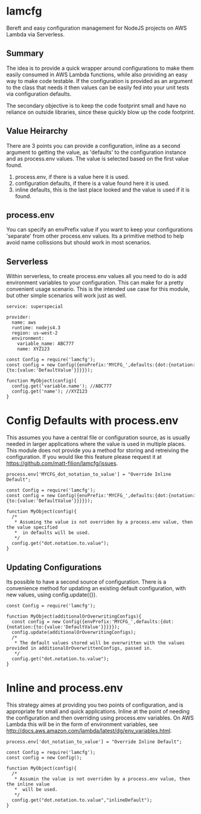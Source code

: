 # lamcfg
Bereft and easy configuration management for NodeJS projects on AWS Lambda via Serverless.

## Summary
The idea is to provide a quick wrapper around configurations to make them easily consumed in AWS Lambda functions, while also providing an easy way to make code testable. If the configuration is provided as an argument to the class that needs it then values can be easily fed into your unit tests via configuration defaults.

The secondary objective is to keep the code footprint small and have no reliance on outside libraries, since these quickly blow up the code footprint.

## Value Heirarchy
There are 3 points you can provide a configuration, inline as a second argument to getting the value, as 'defaults' to the configuration instance and as process.env values. The value is selected based on the first value found.
1. process.env, if there is a value here it is used.
2. configuration defaults, if there is a value found here it is used.
3. inline defaults, this is the last place looked and the value is used if it is found.

## process.env
You can specify an envPrefix value if you want to keep your configurations 'separate' from other process.env values. Its a primitive method to help avoid name collissions but should work in most scenarios.

## Serverless
Within serverless, to create process.env values all you need to do is add environment variables to your configuration. This can make for a pretty convenient usage scenario. This is the intended use case for this module, but other simple scenarios will work just as well.
```|yml
service: superspecial

provider:
  name: aws
  runtime: nodejs4.3
  region: us-west-2
  environment:
    variable_name: ABC777
    name: XYZ123
```
```|JavaScript
const Config = require('lamcfg');
const config = new Config({envPrefix:'MYCFG_',defaults:{dot:{notation:{to:{value:'DefaultValue'}}}}});

function MyObject(config){
  config.get('variable.name'); //ABC777
  config.get('name'); //XYZ123
}
```

# Config Defaults with process.env
This assumes you have a central file or configuration source, as is usually needed in larger applications where the value is used in multiple places. This module does not provide you a method for storing and retreiving the configuration. If you would like this feature please request it at https://github.com/matt-filion/lamcfg/issues. 
```|JavaScript
process.env['MYCFG_dot_notation_to_value'] = "Override Inline Default";

const Config = require('lamcfg');
const config = new Config({envPrefix:'MYCFG_',defaults:{dot:{notation:{to:{value:'DefaultValue'}}}}});

function MyObject(config){
  /*
   * Assuming the value is not overriden by a process.env value, then the value specified
   *  in defaults will be used.
   */
  config.get("dot.notation.to.value");
}
```

## Updating Configurations
Its possible to have a second source of configuration. There is a convenience method for updating an existing default configuration, with new values, using config.update({}).
```|JavaScript
const Config = require('lamcfg');

function MyObject(additionalOrOverwritingConfigs){
  const config = new Config({envPrefix:'MYCFG_',defaults:{dot:{notation:{to:{value:'DefaultValue'}}}}});
  config.update(additionalOrOverwritingConfigs);
  /*
   * The default values stored will be overwritten with the values provided in additionalOrOverwrittenConfigs, passed in.
   */
  config.get("dot.notation.to.value");
}

```


# Inline and process.env
This strategy aimes at providing you two points of configuration, and is appropriate for small and quick applications. Inline at the point of needing the configuration and then overriding using process.env variables. On AWS Lambda this will be in the form of environment variables, see http://docs.aws.amazon.com/lambda/latest/dg/env_variables.html.

```|JavaScript
process.env['dot_notation_to_value'] = "Override Inline Default";

const Config = require('lamcfg');
const config = new Config();

function MyObject(config){
  /*
   * Assumin the value is not overriden by a process.env value, then the inline value
   *  will be used.
   */
  config.get("dot.notation.to.value","inlineDefault");
}

```

